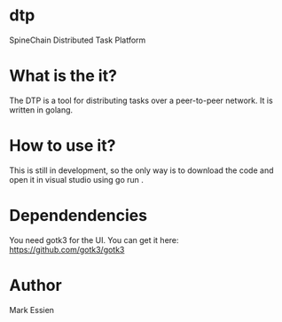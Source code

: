 # dtp
SpineChain Distributed Task Platform


# What is the it?

The DTP is a tool for distributing tasks over a peer-to-peer network. It is written in golang.


# How to use it?

This is still in development, so the only way is to download the code and open it in visual studio using go run .

# Dependendencies
You need gotk3 for the UI. You can get it here: https://github.com/gotk3/gotk3

# Author

Mark Essien
